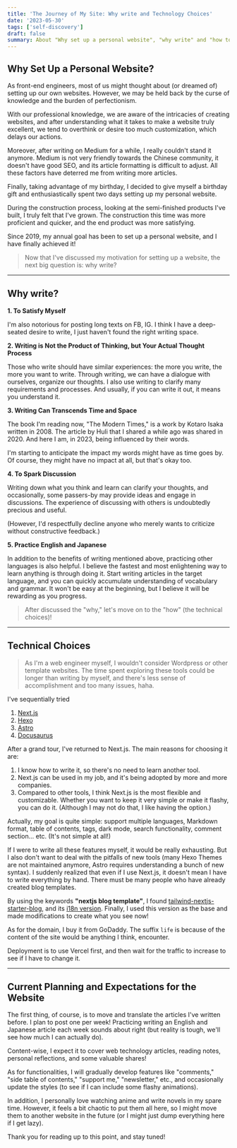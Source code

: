 ```yaml
---
title: 'The Journey of My Site: Why write and Technology Choices'
date: '2023-05-30'
tags: ['self-discovery']
draft: false
summary: About "Why set up a personal website", "why write" and "how to choose the tech stack"
---
```


## Why Set Up a Personal Website?

As front-end engineers, most of us might thought about (or dreamed of) setting up our own websites. However, we may be held back by the curse of knowledge and the burden of perfectionism.

With our professional knowledge, we are aware of the intricacies of creating websites, and after understanding what it takes to make a website truly excellent, we tend to overthink or desire too much customization, which delays our actions.

Moreover, after writing on Medium for a while, I really couldn't stand it anymore. Medium is not very friendly towards the Chinese community, it doesn't have good SEO, and its article formatting is difficult to adjust. All these factors have deterred me from writing more articles.

Finally, taking advantage of my birthday, I decided to give myself a birthday gift and enthusiastically spent two days setting up my personal website.

During the construction process, looking at the semi-finished products I've built, I truly felt that I've grown. The construction this time was more proficient and quicker, and the end product was more satisfying.

Since 2019, my annual goal has been to set up a personal website, and I have finally achieved it!

> Now that I've discussed my motivation for setting up a website, the next big question is: why write?

---

## Why write?

**1. To Satisfy Myself**

I'm also notorious for posting long texts on FB, IG. I think I have a deep-seated desire to write, I just haven't found the right writing space.

**2. Writing is Not the Product of Thinking, but Your Actual Thought Process**

Those who write should have similar experiences: the more you write, the more you want to write. Through writing, we can have a dialogue with ourselves, organize our thoughts. I also use writing to clarify many requirements and processes. And usually, if you can write it out, it means you understand it.

**3. Writing Can Transcends Time and Space**

The book I'm reading now, "The Modern Times," is a work by Kotaro Isaka written in 2008. The article by Huli that I shared a while ago was shared in 2020. And here I am, in 2023, being influenced by their words.

I'm starting to anticipate the impact my words might have as time goes by. Of course, they might have no impact at all, but that's okay too.

**4. To Spark Discussion**

Writing down what you think and learn can clarify your thoughts, and occasionally, some passers-by may provide ideas and engage in discussions. The experience of discussing with others is undoubtedly precious and useful.

(However, I'd respectfully decline anyone who merely wants to criticize without constructive feedback.)

**5. Practice English and Japanese**

In addition to the benefits of writing mentioned above, practicing other languages is also helpful. I believe the fastest and most enlightening way to learn anything is through doing it. Start writing articles in the target language, and you can quickly accumulate understanding of vocabulary and grammar. It won't be easy at the beginning, but I believe it will be rewarding as you progress.

> After discussed the "why," let's move on to the "how" (the technical choices)!

---

## Technical Choices

> As I'm a web engineer myself, I wouldn't consider Wordpress or other template websites. The time spent exploring these tools could be longer than writing by myself, and there's less sense of accomplishment and too many issues, haha.

I've sequentially tried

1. [Next.js](https://nextjs.org/)
2. [Hexo](https://hexo.io/)
3. [Astro](https://astro.new/latest/)
4. [Docusaurus](https://docusaurus.io/)

After a grand tour, I've returned to Next.js. The main reasons for choosing it are:

1. I know how to write it, so there's no need to learn another tool.
2. Next.js can be used in my job, and it's being adopted by more and more companies.
3. Compared to other tools, I think Next.js is the most flexible and customizable. Whether you want to keep it very simple or make it flashy, you can do it. (Although I may not do that, I like having the option.)

Actually, my goal is quite simple: support multiple languages, Markdown format, table of contents, tags, dark mode, search functionality, comment section... etc. (It's not simple at all!)

If I were to write all these features myself, it would be really exhausting. But I also don't want to deal with the pitfalls of new tools (many Hexo Themes are not maintained anymore, Astro requires understanding a bunch of new syntax). I suddenly realized that even if I use Next.js, it doesn't mean I have to write everything by hand. There must be many people who have already created blog templates.

By using the keywords **"nextjs blog template"**, I found [tailwind-nextjs-starter-blog](https://github.com/timlrx/tailwind-nextjs-starter-blog), and its [i18n version](https://github.com/GautierArcin/i18n-tailwind-nextjs-starter-blog). Finally, I used this version as the base and made modifications to create what you see now!

As for the domain, I buy it from GoDaddy. The suffix `life` is because of the content of the site would be anything I think, encounter.

Deployment is to use Vercel first, and then wait for the traffic to increase to see if I have to change it.

---

## Current Planning and Expectations for the Website

The first thing, of course, is to move and translate the articles I've written before. I plan to post one per week! Practicing writing an English and Japanese article each week sounds about right (but reality is tough, we'll see how much I can actually do).

Content-wise, I expect it to cover web technology articles, reading notes, personal reflections, and some valuable shares!

As for functionalities, I will gradually develop features like "comments," "side table of contents," "support me," "newsletter," etc., and occasionally update the styles (to see if I can include some flashy animations).

In addition, I personally love watching anime and write novels in my spare time. However, it feels a bit chaotic to put them all here, so I might move them to another website in the future (or I might just dump everything here if I get lazy).

Thank you for reading up to this point, and stay tuned!
